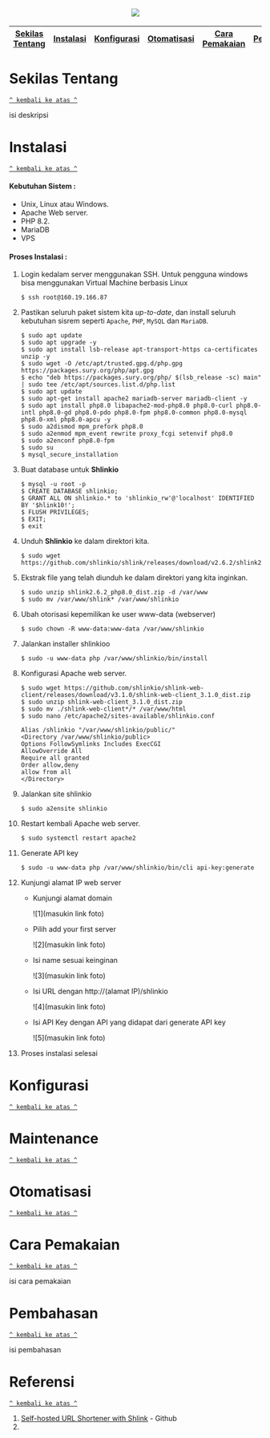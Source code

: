 <h1 align="center"><img src="https://raw.githubusercontent.com/shlinkio/shlink.io/main/public/images/shlink-hero.png"></h1>

[Sekilas Tentang](#sekilas-tentang) | [Instalasi](#instalasi) | [Konfigurasi](#konfigurasi) | [Otomatisasi](#otomatisasi) | [Cara Pemakaian](#cara-pemakaian) | [Pembahasan](#pembahasan) | [Referensi](#referensi)
:---:|:---:|:---:|:---:|:---:|:---:|:---:



# Sekilas Tentang
[`^ kembali ke atas ^`](#)

isi deskripsi

# Instalasi
[`^ kembali ke atas ^`](#)

#### Kebutuhan Sistem :
- Unix, Linux atau Windows.
- Apache Web server.
- PHP 8.2.
- MariaDB
- VPS 

#### Proses Instalasi :
1. Login kedalam server menggunakan SSH. Untuk pengguna windows bisa menggunakan Virtual Machine berbasis Linux
    ```
    $ ssh root@160.19.166.87
    ```

2. Pastikan seluruh paket sistem kita *up-to-date*, dan install seluruh kebutuhan sisrem seperti `Apache`, `PHP`, `MySQL` dan `MariaDB`.
    ```
    $ sudo apt update
    $ sudo apt upgrade -y
    $ sudo apt install lsb-release apt-transport-https ca-certificates unzip -y
    $ sudo wget -O /etc/apt/trusted.gpg.d/php.gpg https://packages.sury.org/php/apt.gpg
    $ echo "deb https://packages.sury.org/php/ $(lsb_release -sc) main" | sudo tee /etc/apt/sources.list.d/php.list
    $ sudo apt update
    $ sudo apt-get install apache2 mariadb-server mariadb-client -y
    $ sudo apt install php8.0 libapache2-mod-php8.0 php8.0-curl php8.0-intl php8.0-gd php8.0-pdo php8.0-fpm php8.0-common php8.0-mysql php8.0-xml php8.0-apcu -y
    $ sudo a2dismod mpm_prefork php8.0
    $ sudo a2enmod mpm_event rewrite proxy_fcgi setenvif php8.0
    $ sudo a2enconf php8.0-fpm
    $ sudo su
    $ mysql_secure_installation
    ```
2. Buat database untuk **Shlinkio**
    ```
    $ mysql -u root -p
    $ CREATE DATABASE shlinkio;
    $ GRANT ALL ON shlinkio.* to 'shlinkio_rw'@'localhost' IDENTIFIED BY '$hlink10!';
    $ FLUSH PRIVILEGES;
    $ EXIT;
    $ exit
    ```

3. Unduh **Shlinkio** ke dalam direktori kita. 
    ```
    $ sudo wget https://github.com/shlinkio/shlink/releases/download/v2.6.2/shlink2.6.2_php8.0_dist.zip
    ```

4. Ekstrak file yang telah diunduh ke dalam direktori yang kita inginkan.
    ```
    $ sudo unzip shlink2.6.2_php8.0_dist.zip -d /var/www
    $ sudo mv /var/www/shlink* /var/www/shlinkio
    ```

5. Ubah otorisasi kepemilikan ke user www-data (webserver)
    ```
    $ sudo chown -R www-data:www-data /var/www/shlinkio
    ```

6. Jalankan installer shlinkioo
    ```
    $ sudo -u www-data php /var/www/shlinkio/bin/install
    ```

7. Konfigurasi Apache web server.
    ```
    $ sudo wget https://github.com/shlinkio/shlink-web-client/releases/download/v3.1.0/shlink-web-client_3.1.0_dist.zip
    $ sudo unzip shlink-web-client_3.1.0_dist.zip
    $ sudo mv ./shlink-web-client*/* /var/www/html
    $ sudo nano /etc/apache2/sites-available/shlinkio.conf

    Alias /shlinkio "/var/www/shlinkio/public/"
    <Directory /var/www/shlinkio/public>
    Options FollowSymlinks Includes ExecCGI
    AllowOverride All
    Require all granted
    Order allow,deny
    allow from all
    </Directory>
    ```
8. Jalankan site shlinkio
   ```
   $ sudo a2ensite shlinkio
   ```
9. Restart kembali Apache web server.
    ```
    $ sudo systemctl restart apache2
    ```
10. Generate API key
    ```
    $ sudo -u www-data php /var/www/shlinkio/bin/cli api-key:generate
    ```

11. Kunjungi alamat IP web server
    - Kunjungi alamat domain

      ![1](masukin link foto)

    - Pilih add your first server

      ![2](masukin link foto)

    - Isi name sesuai keinginan

      ![3](masukin link foto)

    - Isi URL dengan http://(alamat IP)/shlinkio

      ![4](masukin link foto)

    - Isi API Key dengan API yang didapat dari generate API key

      ![5](masukin link foto)


12. Proses instalasi selesai



# Konfigurasi
[`^ kembali ke atas ^`](#)


# Maintenance
[`^ kembali ke atas ^`](#)


# Otomatisasi
[`^ kembali ke atas ^`](#)


# Cara Pemakaian
[`^ kembali ke atas ^`](#)

isi cara pemakaian


# Pembahasan
[`^ kembali ke atas ^`](#)

isi pembahasan

# Referensi
[`^ kembali ke atas ^`](#)

1. [Self-hosted URL Shortener with Shlink](https://i12bretro.github.io/tutorials/0225.html) - Github
3.
